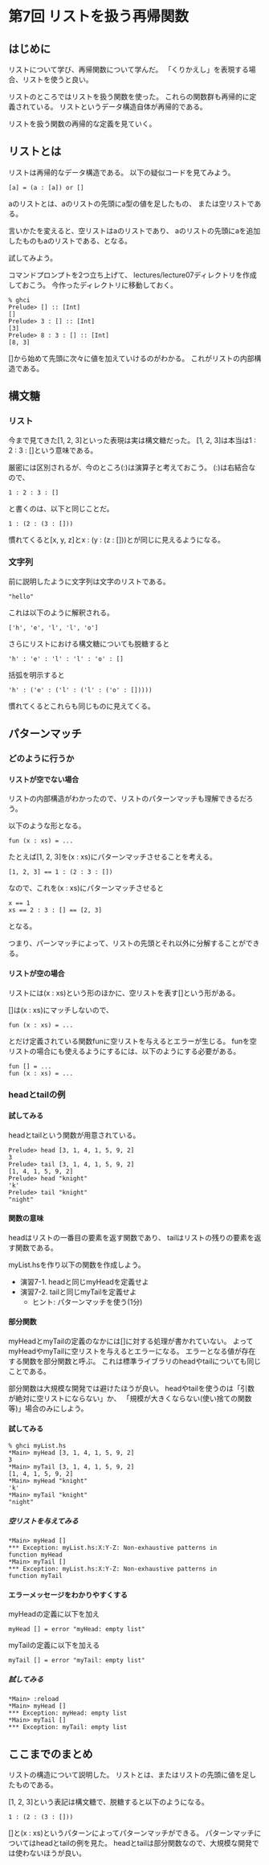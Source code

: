第7回 リストを扱う再帰関数
==========================

はじめに
--------

リストについて学び、再帰関数について学んだ。
「くりかえし」を表現する場合、リストを使うと良い。

リストのところではリストを扱う関数を使った。
これらの関数群も再帰的に定義されている。
リストというデータ構造自体が再帰的である。

リストを扱う関数の再帰的な定義を見ていく。

リストとは
----------

リストは再帰的なデータ構造である。
以下の疑似コードを見てみよう。

    [a] = (a : [a]) or []

aのリストとは、aのリストの先頭にa型の値を足したもの、
または空リストである。

言いかたを変えると、空リストはaのリストであり、
aのリストの先頭にaを追加したものもaのリストである、となる。

試してみよう。

コマンドプロンプトを2つ立ち上げて、
lectures/lecture07ディレクトリを作成しておこう。
今作ったディレクトリに移動しておく。

    % ghci
    Prelude> [] :: [Int]
    []
    Prelude> 3 : [] :: [Int]
    [3]
    Prelude> 8 : 3 : [] :: [Int]
    [8, 3]

[]から始めて先頭に次々に値を加えていけるのがわかる。
これがリストの内部構造である。

構文糖
------

### リスト

今まで見てきた[1, 2, 3]といった表現は実は構文糖だった。
[1, 2, 3]は本当は1 : 2 : 3 : []という意味である。

厳密には区別されるが、今のところ(:)は演算子と考えておこう。
(:)は右結合なので、

    1 : 2 : 3 : []

と書くのは、以下と同じことだ。

    1 : (2 : (3 : []))

慣れてくると[x, y, z]とx : (y : (z : []))とが同じに見えるようになる。

### 文字列

前に説明したように文字列は文字のリストである。

    "hello"

これは以下のように解釈される。

    ['h', 'e', 'l', 'l', 'o']

さらにリストにおける構文糖についても脱糖すると

    'h' : 'e' : 'l' : 'l' : 'o' : []

括弧を明示すると

    'h' : ('e' : ('l' : ('l' : ('o' : []))))

慣れてくるとこれらも同じものに見えてくる。

パターンマッチ
--------------

### どのように行うか

#### リストが空でない場合

リストの内部構造がわかったので、リストのパターンマッチも理解できるだろう。

以下のような形となる。

    fun (x : xs) = ...

たとえば[1, 2, 3]を(x : xs)にパターンマッチさせることを考える。

    [1, 2, 3] == 1 : (2 : 3 : [])

なので、これを(x : xs)にパターンマッチさせると

    x == 1
    xs == 2 : 3 : [] == [2, 3]

となる。

つまり、パーンマッチによって、リストの先頭とそれ以外に分解することができる。

#### リストが空の場合

リストには(x : xs)という形のほかに、空リストを表す[]という形がある。

[]は(x : xs)にマッチしないので、

    fun (x : xs) = ...

とだけ定義されている関数funに空リストを与えるとエラーが生じる。
funを空リストの場合にも使えるようにするには、以下のようにする必要がある。

    fun [] = ...
    fun (x : xs) = ...

### headとtailの例

#### 試してみる

headとtailという関数が用意されている。

    Prelude> head [3, 1, 4, 1, 5, 9, 2]
    3
    Prelude> tail [3, 1, 4, 1, 5, 9, 2]
    [1, 4, 1, 5, 9, 2]
    Prelude> head "knight"
    'k'
    Prelude> tail "knight"
    "night"

#### 関数の意味

headはリストの一番目の要素を返す関数であり、
tailはリストの残りの要素を返す関数である。

myList.hsを作り以下の関数を作成しよう。

* 演習7-1. headと同じmyHeadを定義せよ
* 演習7-2. tailと同じmyTailを定義せよ
    + ヒント: パターンマッチを使う(1分)

#### 部分関数

myHeadとmyTailの定義のなかには[]に対する処理が書かれていない。
よってmyHeadやmyTailに空リストを与えるとエラーになる。
エラーとなる値が存在する関数を部分関数と呼ぶ。
これは標準ライブラリのheadやtailについても同じことである。

部分関数は大規模な開発では避けたほうが良い。
headやtailを使うのは「引数が絶対に空リストにならない」か、
「規模が大きくならない(使い捨ての関数等)」場合のみにしよう。

#### 試してみる

    % ghci myList.hs
    *Main> myHead [3, 1, 4, 1, 5, 9, 2]
    3
    *Main> myTail [3, 1, 4, 1, 5, 9, 2]
    [1, 4, 1, 5, 9, 2]
    *Main> myHead "knight"
    'k'
    *Main> myTail "knight"
    "night"

##### 空リストを与えてみる

    *Main> myHead []
    *** Exception: myList.hs:X:Y-Z: Non-exhaustive patterns in
    function myHead
    *Main> myTail []
    *** Exception: myList.hs:X:Y-Z: Non-exhaustive patterns in
    function myTail

#### エラーメッセージをわかりやすくする

myHeadの定義に以下を加え

    myHead [] = error "myHead: empty list"

myTailの定義に以下を加える

    myTail [] = error "myTail: empty list"

##### 試してみる

    *Main> :reload
    *Main> myHead []
    *** Exception: myHead: empty list
    *Main> myTail []
    *** Exception: myTail: empty list

ここまでのまとめ
----------------

リストの構造について説明した。
リストとは[](空リスト)、またはリストの先頭に値を足したものである。

[1, 2, 3]という表記は構文糖で、脱糖すると以下のようになる。

    1 : (2 : (3 : []))

[]と(x : xs)というパターンによってパターンマッチができる。
パターンマッチについてはheadとtailの例を見た。
headとtailは部分関数なので、大規模な開発では使わないほうが良い。
